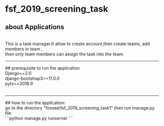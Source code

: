 # fsf_2019_screening_task
## about Applications
<br>
This is a task manager.It allow to create account,then create teams, add members in team ,<br>
then only team members can assign the task into the team.

<br>
<hr>
## prerequisite to run the application
<br>
Django==2.0<br>
django-bootstrap3==11.0.0<br>
pytz==2018.9<br>
<br>
<hr>
## how to run the application:
<br>
go to the directory "fossee\fsf_2019_screening_task1"
then run manage.py file<br>
```python manage.py runserver 
```
</br>

## 
